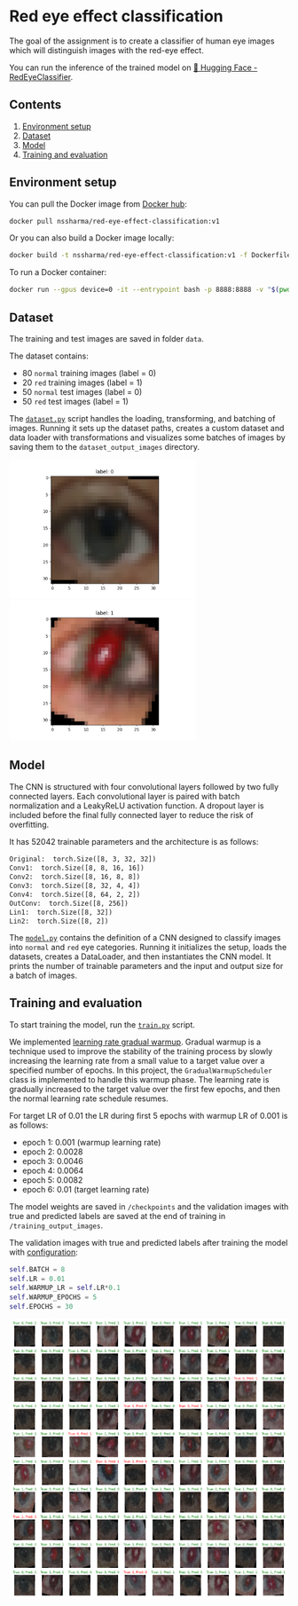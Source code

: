 # Red eye effect classification

The goal of the assignment is to create a classifier of human eye images which will distinguish images with the red-eye effect.

You can run the inference of the trained model on [🤗 Hugging Face - RedEyeClassifier](https://huggingface.co/spaces/nssharmaofficial/RedEyeClassifier).

## Contents

1. [Environment setup](#environment-setup)
1. [Dataset](#dataset)
1. [Model](#model)
1. [Training and evaluation](#training-and-evaluation)

## Environment setup

You can pull the Docker image from [Docker hub](https://hub.docker.com/repository/docker/nssharma/red-eye-effect-classification/tags):

```bash
docker pull nssharma/red-eye-effect-classification:v1
```

Or you can also build a Docker image locally:

```bash
docker build -t nssharma/red-eye-effect-classification:v1 -f Dockerfile .
```

To run a Docker container:

```bash
docker run --gpus device=0 -it --entrypoint bash -p 8888:8888 -v "$(pwd)":/red-eye-effect-classification nssharma/red-eye-effect-classification:v1
```

## Dataset

The training and test images are saved in folder `data`.

The dataset contains:

- 80 `normal` training images (label = 0)
- 20 `red` training images (label = 1)
- 50 `normal` test images (label = 0)
- 50 `red` test images (label = 1)

The [`dataset.py`](/dataset.py) script handles the loading, transforming, and batching of images. Running it sets up the dataset paths, creates a custom dataset and data loader with transformations and visualizes some batches of images by saving them to the `dataset_output_images` directory.

![Example of `normal` eye](readme_images/example_normal_eye.png) ![Example of `red` eye](readme_images/example_red_eye.png)

## Model

The CNN is structured with four convolutional layers followed by two fully connected layers. Each convolutional layer is paired with batch normalization and a LeakyReLU activation function. A dropout layer is included before the final fully connected layer to reduce the risk of overfitting.

It has 52042 trainable parameters and the architecture is as follows:

```text
Original:  torch.Size([8, 3, 32, 32])
Conv1:  torch.Size([8, 8, 16, 16])
Conv2:  torch.Size([8, 16, 8, 8])
Conv3:  torch.Size([8, 32, 4, 4])
Conv4:  torch.Size([8, 64, 2, 2])
OutConv:  torch.Size([8, 256])
Lin1:  torch.Size([8, 32])
Lin2:  torch.Size([8, 2])
```

The [`model.py`](/model.py) contains the definition of a CNN designed to classify images into `normal` and `red` eye categories. Running it initializes the setup, loads the datasets, creates a DataLoader, and then instantiates the CNN model. It prints the number of trainable parameters and the input and output size for a batch of images.

## Training and evaluation

To start training the model, run the [`train.py`](/train.py) script.

We implemented [learning rate gradual warmup](https://arxiv.org/pdf/1706.02677). Gradual warmup is a technique used to improve the stability of the training process by slowly increasing the learning rate from a small value to a target value over a specified number of epochs. In this project, the `GradualWarmupScheduler` class is implemented to handle this warmup phase. The learning rate is gradually increased to the target value over the first few epochs, and then the normal learning rate schedule resumes.

For target LR of 0.01 the LR during first 5 epochs with warmup LR of 0.001 is as follows:

- epoch 1: 0.001 (warmup learning rate)
- epoch 2: 0.0028
- epoch 3: 0.0046
- epoch 4: 0.0064
- epoch 5: 0.0082
- epoch 6: 0.01 (target learning rate)

The model weights are saved in `/checkpoints` and the validation images with true and predicted labels are saved at the end of training in `/training_output_images`.

The validation images with true and predicted labels after training the model with [configuration](/config.py):

```python
self.BATCH = 8
self.LR = 0.01
self.WARMUP_LR = self.LR*0.1
self.WARMUP_EPOCHS = 5
self.EPOCHS = 30
```

![Predicted validation images](readme_images/predicted_validation_images.png)